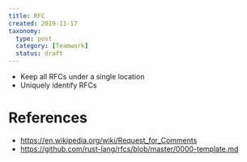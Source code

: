 ```yaml
---
title: RFC
created: 2019-11-17
taxonomy:
  type: post
  category: [Teamwork]
  status: draft
---
```


* Keep all RFCs under a single location
* Uniquely identify RFCs

# References
* https://en.wikipedia.org/wiki/Request_for_Comments
* https://github.com/rust-lang/rfcs/blob/master/0000-template.md
